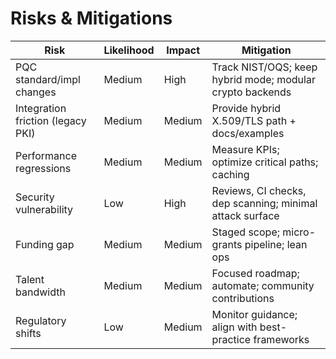 # Risks & Mitigations

| Risk | Likelihood | Impact | Mitigation |
|------|------------|--------|------------|
| PQC standard/impl changes | Medium | High | Track NIST/OQS; keep hybrid mode; modular crypto backends |
| Integration friction (legacy PKI) | Medium | Medium | Provide hybrid X.509/TLS path + docs/examples |
| Performance regressions | Medium | Medium | Measure KPIs; optimize critical paths; caching |
| Security vulnerability | Low | High | Reviews, CI checks, dep scanning; minimal attack surface |
| Funding gap | Medium | Medium | Staged scope; micro-grants pipeline; lean ops |
| Talent bandwidth | Medium | Medium | Focused roadmap; automate; community contributions |
| Regulatory shifts | Low | Medium | Monitor guidance; align with best-practice frameworks |
